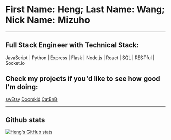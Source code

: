 # First Name: Heng; Last Name: Wang; Nick Name: Mizuho
***

## Full Stack Engineer with Technical Stack:
JavaScript | Python | Express | Flask | Node.js | React | SQL | RESTful | Socket.io

## Check my projects if you'd like to see how good I'm doing:
[swEtsy](https://swetsy-app.herokuapp.com/)
[Doorskid](https://heng-doorskid.herokuapp.com/)
[CatBnB](https://heng-catbnb.herokuapp.com/)

***

## Github stats

[![Heng's GitHub stats](https://github-readme-stats.vercel.app/api?username=zerotume)](https://github.com/zerotume/github-readme-stats)
